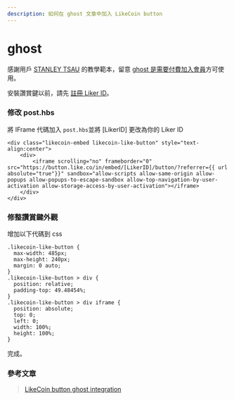```yaml
---
description: 如何在 ghost 文章中加入 LikeCoin button
---
```


# ghost

感謝用戶 [STANLEY TSAU](https://stanleytsau.me/author/daydream/) 的教學範本，留意 [ghost 是需要付費加入會員](https://ghost.org/pricing/)方可使用。

安裝讚賞鍵以前，請先 [註冊 Liker ID](../../liker-id/)。

### 修改 post.hbs

將 IFrame 代碼加入 `post.hbs`並將 \[LikerID\] 更改為你的 Liker ID

```text
<div class="likecoin-embed likecoin-like-button" style="text-align:center">
    <div>
        <iframe scrolling="no" frameborder="0" src="https://button.like.co/in/embed/[LikerID]/button/?referrer={{ url absolute="true"}}" sandbox="allow-scripts allow-same-origin allow-popups allow-popups-to-escape-sandbox allow-top-navigation-by-user-activation allow-storage-access-by-user-activation"></iframe>
    </div>
</div>
```

### 修整讚賞鍵外觀

增加以下代碼到 css

```text
.likecoin-like-button {
  max-width: 485px;
  max-height: 240px;
  margin: 0 auto;
}
.likecoin-like-button > div {
  position: relative;
  padding-top: 49.48454%;
}
.likecoin-like-button > div iframe {
  position: absolute;
  top: 0;
  left: 0;
  width: 100%;
  height: 100%;
}
```

 完成。

### 參考文章

> [LikeCoin button ghost integration](https://stanleytsau.me/likebutton-ghost-integration/)

